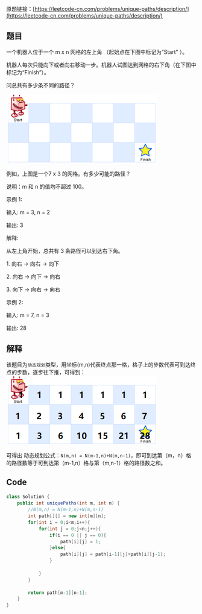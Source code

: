 原题链接：[https://leetcode-cn.com/problems/unique-paths/description/](https://leetcode-cn.com/problems/unique-paths/description/)

## 题目
一个机器人位于一个 m x n 网格的左上角 （起始点在下图中标记为“Start” ）。

 机器人每次只能向下或者向右移动一步。机器人试图达到网格的右下角（在下图中标记为“Finish”）。

 问总共有多少条不同的路径？

![robot_maze](../img/robot_maze.png)

 例如，上图是一个7 x 3 的网格。有多少可能的路径？

 说明：m 和 n 的值均不超过 100。

 示例 1:

 输入: m = 3, n = 2

 输出: 3

 解释:

 从左上角开始，总共有 3 条路径可以到达右下角。

 1\. 向右 -> 向右 -> 向下

 2\. 向右 -> 向下 -> 向右

 3\. 向下 -> 向右 -> 向右


 示例 2:

 输入: m = 7, n = 3

 输出: 28

## 解释
该题目为`动态规划`类型，用坐标(m,n)代表终点那一格，格子上的步数代表可到达终点的步数，逐步往下推，可得到：  
![robot_maze_num](../img/robot_maze_num.png)

可得出 动态规划公式：`N(m,n) = N(m-1,n)+N(m,n-1)`，即可到达第（m，n）格的路径数等于可到达第（m-1,n）格与第（m,n-1）格的路径数之和。

## Code

```java
class Solution {
    public int uniquePaths(int m, int n) {
        //N(m,n) = N(m-1,n)+N(m,n-1)
        int path[][] = new int[m][n];
        for(int i = 0;i<m;i++){
            for(int j = 0;j<n;j++){
                if(i == 0 || j == 0){
                    path[i][j] = 1;
                }else{
                    path[i][j] = path[i-1][j]+path[i][j-1];
                }

            }
        }

        return path[m-1][n-1];
    }
}
```

